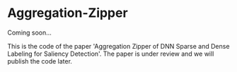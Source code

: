 # Aggregation-Zipper
Coming soon...


This is the code of the paper 'Aggregation Zipper of DNN Sparse and Dense Labeling for Saliency Detection'. The paper is under review and we will publish the code later.
